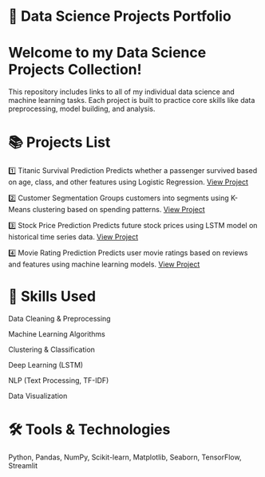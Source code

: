 # 🧠 Data Science Projects Portfolio

# Welcome to my Data Science Projects Collection!
This repository includes links to all of my individual data science and machine learning tasks.
Each project is built to practice core skills like data preprocessing, model building, and analysis.

# 📚 Projects List

1️⃣	Titanic Survival Prediction	Predicts whether a passenger survived based on age, class, and other features using Logistic Regression.  [View Project](https://github.com/KhuzaimaIrfan/Titanic-Survival-Prediction.git)

2️⃣	Customer Segmentation	Groups customers into segments using K-Means clustering based on spending patterns.	[View Project](https://github.com/KhuzaimaIrfan/Customer-Segmentation.git)

3️⃣	Stock Price Prediction	Predicts future stock prices using LSTM model on historical time series data.	[View Project](https://github.com/KhuzaimaIrfan/Stock-Price-Prediction.git)

4️⃣	Movie Rating Prediction Predicts user movie ratings based on reviews and features using machine learning models.	[View Project](https://github.com/KhuzaimaIrfan/Movie-Rating-Prediction.git)

# 🧩 Skills Used

Data Cleaning & Preprocessing

Machine Learning Algorithms

Clustering & Classification

Deep Learning (LSTM)

NLP (Text Processing, TF-IDF)

Data Visualization

# 🛠️ Tools & Technologies

Python, Pandas, NumPy, Scikit-learn, Matplotlib, Seaborn, TensorFlow, Streamlit
